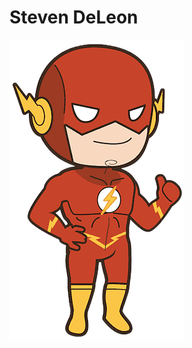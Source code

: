 # Steven DeLeon

![Chibi flash image](https://raw.githubusercontent.com/Stevendeleon/portfolio-v2/master/public/chibi-flash.png)
